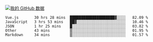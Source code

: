 [![我的 GitHub 数据](https://github-readme-stats.vercel.app/api?username=unbrain&?theme=dark)]()

<!--START_SECTION:waka-->
```text
Vue.js       30 hrs 28 mins  ████████████████████▓░░░░   82.09 % 
JavaScript   3 hrs 53 mins   ██▓░░░░░░░░░░░░░░░░░░░░░░   10.46 % 
JSON         1 hr 25 mins    █░░░░░░░░░░░░░░░░░░░░░░░░   03.82 % 
Other        43 mins         ▒░░░░░░░░░░░░░░░░░░░░░░░░   01.95 % 
Markdown     34 mins         ▒░░░░░░░░░░░░░░░░░░░░░░░░   01.57 % 
```
<!--END_SECTION:waka-->
